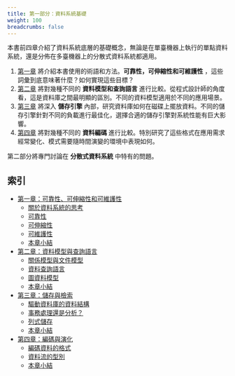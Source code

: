 ```yaml
---
title: 第一部分：資料系統基礎
weight: 100
breadcrumbs: false
---
```


本書前四章介紹了資料系統底層的基礎概念，無論是在單臺機器上執行的單點資料系統，還是分佈在多臺機器上的分散式資料系統都適用。

1. [第一章](/v1_tw/ch1) 將介紹本書使用的術語和方法。**可靠性，可伸縮性和可維護性** ，這些詞彙到底意味著什麼？如何實現這些目標？
2. [第二章](/v1_tw/ch2) 將對幾種不同的 **資料模型和查詢語言** 進行比較。從程式設計師的角度看，這是資料庫之間最明顯的區別。不同的資料模型適用於不同的應用場景。
3. [第三章](/v1_tw/ch3) 將深入 **儲存引擎** 內部，研究資料庫如何在磁碟上擺放資料。不同的儲存引擎針對不同的負載進行最佳化，選擇合適的儲存引擎對系統性能有巨大影響。
4. [第四章](/v1_tw/ch4) 將對幾種不同的 **資料編碼** 進行比較。特別研究了這些格式在應用需求經常變化、模式需要隨時間演變的環境中表現如何。

第二部分將專門討論在 **分散式資料系統** 中特有的問題。


## 索引

* [第一章：可靠性、可伸縮性和可維護性](/v1_tw/ch1)
    * [關於資料系統的思考](/v1_tw/ch1#關於資料系統的思考)
    * [可靠性](/v1_tw/ch1#可靠性)
    * [可伸縮性](/v1_tw/ch1#可伸縮性)
    * [可維護性](/v1_tw/ch1#可維護性)
    * [本章小結](/v1_tw/ch1#本章小結)
* [第二章：資料模型與查詢語言](/v1_tw/ch2)
    * [關係模型與文件模型](/v1_tw/ch2#關係模型與文件模型)
    * [資料查詢語言](/v1_tw/ch2#資料查詢語言)
    * [圖資料模型](/v1_tw/ch2#圖資料模型)
    * [本章小結](/v1_tw/ch2#本章小結)
* [第三章：儲存與檢索](/v1_tw/ch3)
    * [驅動資料庫的資料結構](/v1_tw/ch3#驅動資料庫的資料結構)
    * [事務處理還是分析？](/v1_tw/ch3#事務處理還是分析)
    * [列式儲存](/v1_tw/ch3#列式儲存)
    * [本章小結](/v1_tw/ch3#本章小結)
* [第四章：編碼與演化](/v1_tw/ch4)
    * [編碼資料的格式](/v1_tw/ch4#編碼資料的格式)
    * [資料流的型別](/v1_tw/ch4#資料流的型別)
    * [本章小結](/v1_tw/ch4#本章小結)